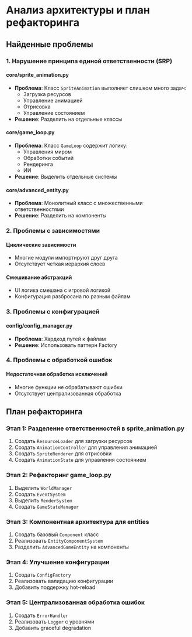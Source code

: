 # Анализ архитектуры и план рефакторинга

## Найденные проблемы

### 1. Нарушение принципа единой ответственности (SRP)

#### core/sprite_animation.py
- **Проблема**: Класс `SpriteAnimation` выполняет слишком много задач:
  - Загрузка ресурсов
  - Управление анимацией
  - Отрисовка
  - Управление состоянием
- **Решение**: Разделить на отдельные классы

#### core/game_loop.py  
- **Проблема**: Класс `GameLoop` содержит логику:
  - Управления миром
  - Обработки событий
  - Рендеринга
  - ИИ
- **Решение**: Выделить отдельные системы

#### core/advanced_entity.py
- **Проблема**: Монолитный класс с множественными ответственностями
- **Решение**: Разделить на компоненты

### 2. Проблемы с зависимостями

#### Циклические зависимости
- Многие модули импортируют друг друга
- Отсутствует четкая иерархия слоев

#### Смешивание абстракций
- UI логика смешана с игровой логикой
- Конфигурация разбросана по разным файлам

### 3. Проблемы с конфигурацией

#### config/config_manager.py
- **Проблема**: Хардкод путей к файлам
- **Решение**: Использовать паттерн Factory

### 4. Проблемы с обработкой ошибок

#### Недостаточная обработка исключений
- Многие функции не обрабатывают ошибки
- Отсутствует централизованная обработка

## План рефакторинга

### Этап 1: Разделение ответственностей в sprite_animation.py
1. Создать `ResourceLoader` для загрузки ресурсов
2. Создать `AnimationController` для управления анимацией
3. Создать `SpriteRenderer` для отрисовки
4. Создать `AnimationState` для управления состоянием

### Этап 2: Рефакторинг game_loop.py
1. Выделить `WorldManager`
2. Создать `EventSystem`
3. Выделить `RenderSystem`
4. Создать `GameStateManager`

### Этап 3: Компонентная архитектура для entities
1. Создать базовый `Component` класс
2. Реализовать `EntityComponentSystem`
3. Разделить `AdvancedGameEntity` на компоненты

### Этап 4: Улучшение конфигурации
1. Создать `ConfigFactory`
2. Реализовать валидацию конфигурации
3. Добавить поддержку hot-reload

### Этап 5: Централизованная обработка ошибок
1. Создать `ErrorHandler`
2. Реализовать `Logger` с уровнями
3. Добавить graceful degradation
